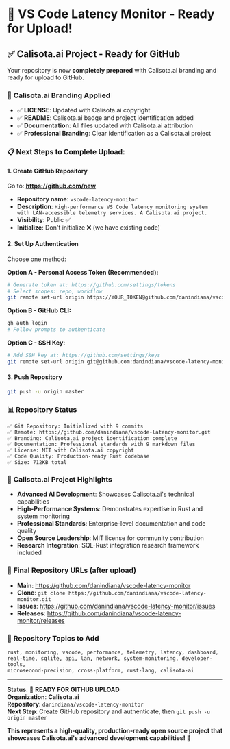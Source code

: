 # 🎉 VS Code Latency Monitor - Ready for Upload!

## ✅ **Calisota.ai Project - Ready for GitHub**

Your repository is now **completely prepared** with Calisota.ai branding and ready for upload to GitHub.

### 🏢 **Calisota.ai Branding Applied**
- ✅ **LICENSE**: Updated with Calisota.ai copyright
- ✅ **README**: Calisota.ai badge and project identification added
- ✅ **Documentation**: All files updated with Calisota.ai attribution
- ✅ **Professional Branding**: Clear identification as a Calisota.ai project

### 📋 **Next Steps to Complete Upload:**

#### 1. **Create GitHub Repository**
Go to: **https://github.com/new**
- **Repository name**: `vscode-latency-monitor`
- **Description**: `High-performance VS Code latency monitoring system with LAN-accessible telemetry services. A Calisota.ai project.`
- **Visibility**: Public ✅
- **Initialize**: Don't initialize ❌ (we have existing code)

#### 2. **Set Up Authentication**
Choose one method:

**Option A - Personal Access Token (Recommended):**
```bash
# Generate token at: https://github.com/settings/tokens
# Select scopes: repo, workflow
git remote set-url origin https://YOUR_TOKEN@github.com/danindiana/vscode-latency-monitor.git
```

**Option B - GitHub CLI:**
```bash
gh auth login
# Follow prompts to authenticate
```

**Option C - SSH Key:**
```bash
# Add SSH key at: https://github.com/settings/keys
git remote set-url origin git@github.com:danindiana/vscode-latency-monitor.git
```

#### 3. **Push Repository**
```bash
git push -u origin master
```

### 📊 **Repository Status**
```
✅ Git Repository: Initialized with 9 commits
✅ Remote: https://github.com/danindiana/vscode-latency-monitor.git
✅ Branding: Calisota.ai project identification complete
✅ Documentation: Professional standards with 9 markdown files
✅ License: MIT with Calisota.ai copyright
✅ Code Quality: Production-ready Rust codebase
✅ Size: 712KB total
```

### 🌟 **Calisota.ai Project Highlights**
- **Advanced AI Development**: Showcases Calisota.ai's technical capabilities
- **High-Performance Systems**: Demonstrates expertise in Rust and system monitoring
- **Professional Standards**: Enterprise-level documentation and code quality
- **Open Source Leadership**: MIT license for community contribution
- **Research Integration**: SQL-Rust integration research framework included

### 🔗 **Final Repository URLs** (after upload)
- **Main**: https://github.com/danindiana/vscode-latency-monitor
- **Clone**: `git clone https://github.com/danindiana/vscode-latency-monitor.git`
- **Issues**: https://github.com/danindiana/vscode-latency-monitor/issues
- **Releases**: https://github.com/danindiana/vscode-latency-monitor/releases

### 🎯 **Repository Topics to Add**
```
rust, monitoring, vscode, performance, telemetry, latency, dashboard, 
real-time, sqlite, api, lan, network, system-monitoring, developer-tools,
microsecond-precision, cross-platform, rust-lang, calisota-ai
```

---
**Status**: 🚀 **READY FOR GITHUB UPLOAD**  
**Organization**: **Calisota.ai**  
**Repository**: `danindiana/vscode-latency-monitor`  
**Next Step**: Create GitHub repository and authenticate, then `git push -u origin master`

**This represents a high-quality, production-ready open source project that showcases Calisota.ai's advanced development capabilities! 🎉**